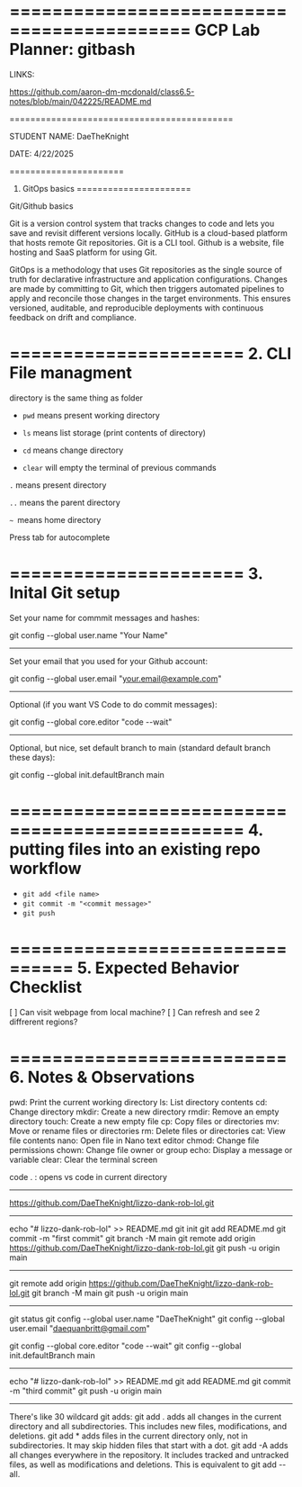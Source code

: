 ===========================================
  GCP Lab Planner: gitbash
===========================================

LINKS:

https://github.com/aaron-dm-mcdonald/class6.5-notes/blob/main/042225/README.md

===========================================

STUDENT NAME: DaeTheKnight

DATE: 4/22/2025

======================
 1. GitOps basics
======================

Git/Github basics

Git is a version control system that tracks changes to code and lets you save and revisit different versions locally. GitHub is a cloud-based platform that hosts remote Git repositories. Git is a CLI tool. Github is a website, file hosting and SaaS platform for using Git. 

GitOps is a methodology that uses Git repositories as the single source of truth for declarative infrastructure and application configurations. Changes are made by committing to Git, which then triggers automated pipelines to apply and reconcile those changes in the target environments. This ensures versioned, auditable, and reproducible deployments with continuous feedback on drift and compliance.

======================
2. CLI File managment
======================

directory is the same thing as folder

- ```pwd``` means present working directory

- ```ls``` means list storage (print contents of directory)

- ```cd``` means change directory

- ```clear``` will empty the terminal of previous commands

```.``` means present directory 

```..``` means the parent directory 

```~ ```means home directory 

Press tab for autocomplete

======================
3. Inital Git setup
======================

Set your name for commmit messages and hashes:

git config --global user.name "Your Name"
_____
Set your email that you used for your Github account:

git config --global user.email "your.email@example.com"
_____
Optional (if you want VS Code to do commit messages): 

git config --global core.editor "code --wait"
_____
Optional, but nice, set default branch to main (standard default branch these days):

git config --global init.defaultBranch main

================================================
4. putting files into an existing repo workflow
================================================
- ```git add <file name>```
- ```git commit -m "<commit message>"```
- ```git push```


================================
 5. Expected Behavior Checklist
================================

[ ] Can visit webpage from local machine?
[ ] Can refresh and see 2 diffrerent regions?

==========================
 6. Notes & Observations
==========================
pwd: Print the current working directory
ls: List directory contents
cd: Change directory
mkdir: Create a new directory
rmdir: Remove an empty directory
touch: Create a new empty file
cp: Copy files or directories
mv: Move or rename files or directories
rm: Delete files or directories
cat: View file contents
nano: Open file in Nano text editor
chmod: Change file permissions
chown: Change file owner or group
echo: Display a message or variable
clear: Clear the terminal screen

code . : opens vs code in current directory

______________________________________________________
https://github.com/DaeTheKnight/lizzo-dank-rob-lol.git
______________________________________________________
echo "# lizzo-dank-rob-lol" >> README.md
git init
git add README.md
git commit -m "first commit"
git branch -M main
git remote add origin https://github.com/DaeTheKnight/lizzo-dank-rob-lol.git
git push -u origin main
______________________________________________________
git remote add origin https://github.com/DaeTheKnight/lizzo-dank-rob-lol.git
git branch -M main
git push -u origin main
______________________________________________________
git status
git config --global user.name "DaeTheKnight"
git config --global user.email "daequanbritt@gmail.com"

git config --global core.editor "code --wait"
git config --global init.defaultBranch main
______________________________________________________
echo "# lizzo-dank-rob-lol" >> README.md
git add README.md
git commit -m "third commit"
git push -u origin main
______________________________________________________
There's like 30 wildcard git adds:
git add . adds all changes in the current directory and all subdirectories. This includes new files, modifications, and deletions.
git add * adds files in the current directory only, not in subdirectories. It may skip hidden files that start with a dot.
git add -A adds all changes everywhere in the repository. It includes tracked and untracked files, as well as modifications and deletions. This is equivalent to git add --all.